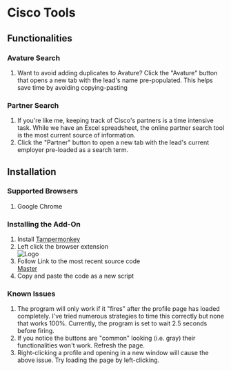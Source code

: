 # Cisco Tools

## Functionalities
### Avature Search
  1. Want to avoid adding duplicates to Avature? Click the "Avature" button that opens a new tab with the lead's name pre-populated. This helps save time by avoiding copying-pasting

### Partner Search
  1. If you're like me, keeping track of Cisco's partners is a time intensive task. While we have an Excel spreadsheet, the online partner search tool is the most current source of information. 
  2. Click the "Partner" button to open a new tab with the lead's current employer pre-loaded as a search term.
  
## Installation
### Supported Browsers
1. Google Chrome

### Installing the Add-On
1. Install [Tampermonkey](https://chrome.google.com/webstore/detail/tampermonkey/dhdgffkkebhmkfjojejmpbldmpobfkfo?hl=en "TamperMonkey")
2. Left click the browser extension  
![Logo](https://lh3.googleusercontent.com/2Nck70VF3N4WrJV4VZbgj2SNO7wWucNB1McQbS-ukSewe214Nt1AmH6pQPZ8KZgGWx6GvJbz5Q=s128-h128-e365)
2. Follow Link to the most recent source code  
[Master](userScripts/LinkedIn/revisit)
3. Copy and paste the code as a new script
  
### Known Issues
  1. The program will only work if it "fires" after the profile page has loaded completely. I've tried numerous strategies to time this correctly but none that works 100%. Currently, the program is set to wait 2.5 seconds before firing.
  2. If you notice the buttons are "common" looking (i.e. gray) their functionalities won't work. Refresh the page.
  3. Right-clicking a profile and opening in a new window will cause the above issue. Try loading the page by left-clicking.
